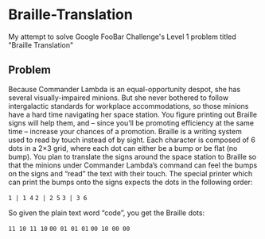 # Braille-Translation
My attempt to solve Google FooBar Challenge's Level 1 problem titled "Braille Translation"

## Problem
Because Commander Lambda is an equal-opportunity despot, she has several visually-impaired minions. But she never bothered to follow intergalactic standards for workplace accommodations, so those minions have a hard time navigating her space station. You figure printing out Braille signs will help them, and – since you’ll be promoting efficiency at the same time – increase your chances of a promotion. Braille is a writing system used to read by touch instead of by sight. Each character is composed of 6 dots in a 2×3 grid, where each dot can either be a bump or be flat (no bump). You plan to translate the signs around the space station to Braille so that the minions under Commander Lambda’s command can feel the bumps on the signs and “read” the text with their touch. The special printer which can print the bumps onto the signs expects the dots in the following order:

`1 | 1 4`
`2 | 2 5`
`3 | 3 6`

So given the plain text word “code”, you get the Braille dots:

`11 10 11 10`
`00 01 01 01`
`00 10 00 00`
